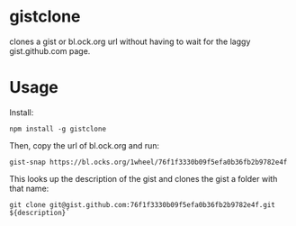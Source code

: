 # gistclone

clones a gist or bl.ock.org url without having to wait for the laggy gist.github.com page. 

# Usage 

Install:

    npm install -g gistclone

Then, copy the url of bl.ock.org and run: 

    gist-snap https://bl.ocks.org/1wheel/76f1f3330b09f5efa0b36fb2b9782e4f

This looks up the description of the gist and clones the gist a folder with that name:  

    git clone git@gist.github.com:76f1f3330b09f5efa0b36fb2b9782e4f.git ${description}`